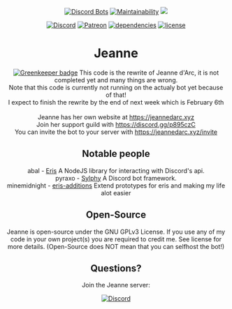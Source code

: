 <div align="center">
  <p>
    <a href="https://discordbots.org/bot/237578660708745216"><img src="https://discordbots.org/api/widget/status/237578660708745216.svg?noavatar=true" alt="Discord Bots"/></a>
    <a href="https://codeclimate.com/github/Chaldea-devs/Jeanne/maintainability"><img src="https://api.codeclimate.com/v1/badges/27e8569bfd75c06c21ac/maintainability" alt="Maintainability"/></a>
    <a class="badge-align" href="https://www.codacy.com/app/KurozeroPB/Jeanne?utm_source=github.com&amp;utm_medium=referral&amp;utm_content=Chaldea-devs/Jeanne&amp;utm_campaign=Badge_Grade"><img src="https://api.codacy.com/project/badge/Grade/a790ce502f074abaaf4c2be4524279c5"/></a>
  </p>
  <p>
    <a href="https://discord.gg/p895czC"><img src="https://discordapp.com/api/guilds/240059867744698368/embed.png" alt="Discord"/></a>
    <a href="https://www.patreon.com/Kurozero"><img src="https://img.shields.io/badge/donate-patreon-F96854.svg" alt="Patreon" /></a>
    <a href="https://david-dm.org/Chaldea-devs/Jeanne"><img src="https://david-dm.org/Chaldea-devs/Jeanne/status.svg" alt="dependencies"/></a>
    <a href="https://choosealicense.com/licenses/gpl-3.0"><img src="https://img.shields.io/github/license/Chaldea-devs/Jeanne.svg" alt="license"/></a>
  </p>

# Jeanne

[![Greenkeeper badge](https://badges.greenkeeper.io/Chaldea-devs/Jeanne.svg)](https://greenkeeper.io/)
This code is the rewrite of Jeanne d'Arc, it is not completed yet and many things are wrong.<br/>
Note that this code is currently not running on the actualy bot yet because of that!<br/>
I expect to finish the rewrite by the end of next week which is February 6th
<br/><br/>
Jeanne has her own website at https://jeannedarc.xyz<br/>
Join her support guild with https://discord.gg/p895czC<br/>
You can invite the bot to your server with https://jeannedarc.xyz/invite

Notable people
-
abal - [Eris](https://github.com/abalabahaha/eris) A NodeJS library for interacting with Discord's api.<br/>
pyraxo - [Sylphy](https://github.com/pyraxo/sylphy) A Discord bot framework.<br/>
minemidnight - [eris-additions](https://github.com/minemidnight/eris-additions/) Extend prototypes for eris and making my life alot easier

Open-Source
-
Jeanne is open-source under the GNU GPLv3 License. If you use any of my code in your own project(s) you are required to credit me. See license for more details. (Open-Source does NOT mean that you can selfhost the bot!)

Questions?
-
Join the Jeanne server:

[![Discord](https://discordapp.com/api/guilds/240059867744698368/embed.png?style=banner2)](https://discord.gg/p895czC)
</div>
